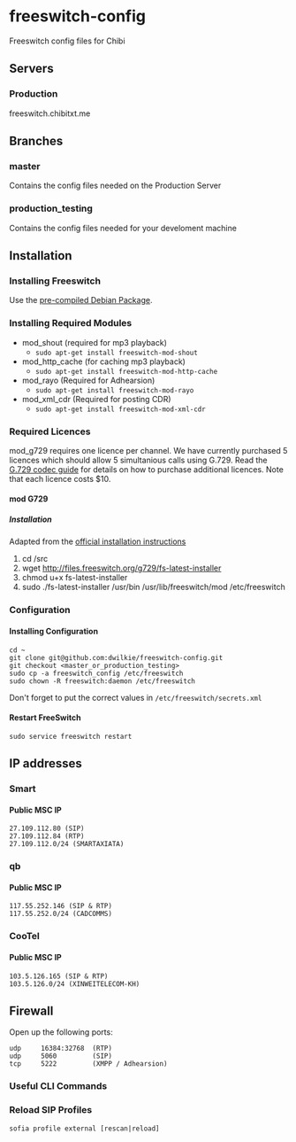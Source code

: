 # freeswitch-config

Freeswitch config files for Chibi

## Servers

### Production

freeswitch.chibitxt.me

## Branches

### master

Contains the config files needed on the Production Server

### production_testing

Contains the config files needed for your develoment machine

## Installation

### Installing Freeswitch

Use the [pre-compiled Debian Package](https://freeswitch.org/confluence/display/FREESWITCH/Debian).

### Installing Required Modules

* mod_shout (required for mp3 playback)
  * `sudo apt-get install freeswitch-mod-shout`
* mod_http_cache (for caching mp3 playback)
  * `sudo apt-get install freeswitch-mod-http-cache`
* mod_rayo (Required for Adhearsion)
  * `sudo apt-get install freeswitch-mod-rayo`
* mod_xml_cdr (Required for posting CDR)
  * `sudo apt-get install freeswitch-mod-xml-cdr`

### Required Licences

mod_g729 requires one licence per channel. We have currently purchased 5 licences which should allow 5 simultanious calls using G.729.
Read the [G.729 codec guide](http://wiki.freeswitch.org/wiki/Mod_com_g729) for details on how to purchase additional licences. Note that each licence costs $10.

#### mod G729

##### Installation

Adapted from the [official installation instructions](http://files.freeswitch.org/g729/INSTALL)

1. cd /src
2. wget http://files.freeswitch.org/g729/fs-latest-installer
3. chmod u+x fs-latest-installer
4. sudo ./fs-latest-installer /usr/bin /usr/lib/freeswitch/mod /etc/freeswitch

### Configuration

#### Installing Configuration

```
cd ~
git clone git@github.com:dwilkie/freeswitch-config.git
git checkout <master_or_production_testing>
sudo cp -a freeswitch_config /etc/freeswitch
sudo chown -R freeswitch:daemon /etc/freeswitch
```

Don't forget to put the correct values in `/etc/freeswitch/secrets.xml`

#### Restart FreeSwitch

```
sudo service freeswitch restart
```

## IP addresses

### Smart

#### Public MSC IP

```
27.109.112.80 (SIP)
27.109.112.84 (RTP)
27.109.112.0/24 (SMARTAXIATA)
```

### qb

#### Public MSC IP

```
117.55.252.146 (SIP & RTP)
117.55.252.0/24 (CADCOMMS)
```

### CooTel

#### Public MSC IP

```
103.5.126.165 (SIP & RTP)
103.5.126.0/24 (XINWEITELECOM-KH)
```

## Firewall

Open up the following ports:

    udp     16384:32768  (RTP)
    udp     5060         (SIP)
    tcp     5222         (XMPP / Adhearsion)

### Useful CLI Commands

### Reload SIP Profiles

```
sofia profile external [rescan|reload]
```
